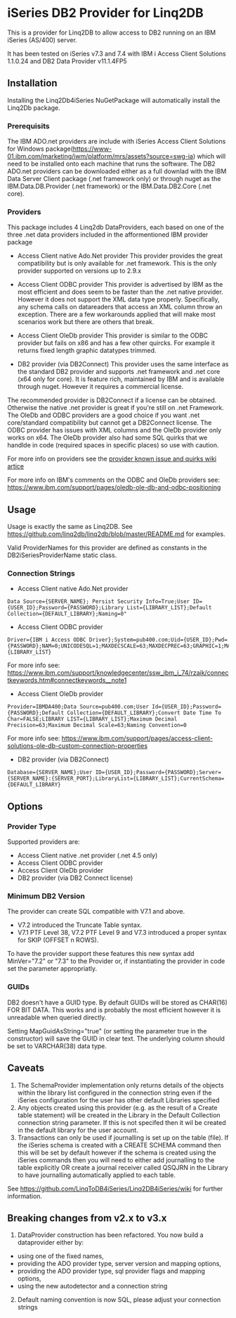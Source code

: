 # iSeries DB2 Provider for Linq2DB

This is a provider for Linq2DB to allow access to DB2 running on an IBM iSeries (AS/400) server.

It has been tested on iSeries v7.3 and 7.4 with IBM i Access Client Solutions 1.1.0.24 and DB2 Data Provider v11.1.4FP5

## Installation

Installing the Linq2Db4iSeries NuGetPackage will automatically install the Linq2Db package.

### Prerequisits

The IBM ADO.net providers are include with iSeries Access Client Solutions for Windows package(https://www-01.ibm.com/marketing/iwm/platform/mrs/assets?source=swg-ia) which will need to be installed onto each machine that runs the software. The DB2 ADO.net providers can be downloaded either as a full downlad with the IBM Data Server Client package (.net framework only) or through nuget as the IBM.Data.DB.Provider (.net framework) or the IBM.Data.DB2.Core (.net core).

### Providers

This package includes 4 Linq2db DataProviders, each based on one of the three .net data providers included in the afformentioned IBM provider package

- Access Client native Ado.Net provider
This provider provides the great compatibility but is only available for .net framework. This is the only provider supported on versions up to 2.9.x

- Access Client ODBC provider
This provider is advertised by IBM as the most efficient and does seem to be faster than the .net native provider. However it does not support the XML data type properly. Specifically, any schema calls on datareaders that access an XML column throw an exception. There are a few workarounds applied that will make most scenarios work but there are others that break. 

- Access Client OleDb provider
This provider is similar to the ODBC provider but fails on x86 and has a few other quircks. For example it returns fixed length graphic datatypes trimmed. 

- DB2 provider (via DB2Connect)
This provider uses the same interface as the standard DB2 provider and supports .net framework and .net core (x64 only for core). It is feature rich, maintained by IBM and is available through nuget. However it requires a commercial license.

The recommended provider is DB2Connect if a license can be obtained. Otherwise the native .net provider is great if you're still on .net Framework. The OleDb and ODBC providers are a good choice if you want .net core/standard compatibility but cannot get a DB2Connect license. The ODBC provider has issues with XML columns and the OleDb provider only works on x64. The OleDb provider also had some SQL quirks that we handlde in code (required spaces in specific places) so use with caution.

For more info on providers see the [provider known issue and quirks wiki artice](https://github.com/LinqToDB4iSeries/Linq2DB4iSeries/wiki/Underlying-ADO-providers-known-issues-and-quirks)

For more info on IBM's comments on the ODBC and OleDb providers see: https://www.ibm.com/support/pages/oledb-ole-db-and-odbc-positioning

## Usage

Usage is exactly the same as Linq2DB. See https://github.com/linq2db/linq2db/blob/master/README.md for examples.

Valid ProviderNames for this provider are defined as constants in the DB2iSeriesProviderName static class.

### Connection Strings

- Access Client native Ado.Net provider
```
Data Source={SERVER_NAME}; Persist Security Info=True;User ID={USER_ID};Password={PASSWORD};Library List={LIBRARY_LIST};Default Collection={DEFAULT_LIBRARY};Naming=0"
```

- Access Client ODBC provider
```
Driver={IBM i Access ODBC Driver};System=pub400.com;Uid={USER_ID};Pwd={PASSWORD};NAM=0;UNICODESQL=1;MAXDECSCALE=63;MAXDECPREC=63;GRAPHIC=1;MAPDECIMALFLOATDESCRIBE=3;MAXFIELDLEN=2097152;ALLOWUNSCHAR=1;DBQ={LIBRARY_LIST}
```

For more info see: https://www.ibm.com/support/knowledgecenter/ssw_ibm_i_74/rzaik/connectkeywords.htm#connectkeywords__note1

- Access Client OleDb provider
```
Provider=IBMDA400;Data Source=pub400.com;User Id={USER_ID};Password={PASSWORD};Default Collection={DEFAULT_LIBRARY};Convert Date Time To Char=FALSE;LIBRARY LIST={LIBRARY_LIST};Maximum Decimal Precision=63;Maximum Decimal Scale=63;Naming Convention=0
```

For more info see: https://www.ibm.com/support/pages/access-client-solutions-ole-db-custom-connection-properties

- DB2 provider (via DB2Connect)
```
Database={SERVER_NAME};User ID={USER_ID};Password={PASSWORD};Server={SERVER_NAME}:{SERVER_PORT};LibraryList={LIBRARY_LIST};CurrentSchema=
{DEFAULT_LIBRARY}
```

## Options

### Provider Type
Supported providers are:

- Access Client native .net provider (.net 4.5 only)
- Access Client ODBC provider
- Access Client OleDb provider
- DB2 provider (via DB2 Connect license)

### Minimum DB2 Version
The provider can create SQL compatible with V7.1 and above.  

- V7.2 introduced the Truncate Table syntax.
- V7.1 PTF Level 38, V7.2 PTF Level 9 and V7.3 introduced a proper syntax for SKIP (OFFSET n ROWS). 

To have the provider support these features this new syntax add MinVer="7.2" or "7.3" to the Provider or, if instantiating the provider in code set the parameter appropriatly.

### GUIDs
DB2 doesn't have a GUID type.  By default GUIDs will be stored as CHAR(16) FOR BIT DATA.  This works and is probably the most efficient however it is unreadable when queried directly.

Setting MapGuidAsString="true" (or setting the parameter true in the constructor) will save the GUID in clear text. The underlying column should be set to VARCHAR(38) data type.


## Caveats

1. The SchemaProvider implementation only returns details of the objects within the library list configured in the connection string even if the iSeries configuration for the user has other default Libraries specified
2. Any objects created using this provider (e.g. as the result of a Create table statement) will be created in the Library in the Default Collection connection string parameter.  If this is not specifed then it wil be created in the default library for the user account.
3. Transactions can only be used if journalling is set up on the table (file).  If the iSeries schema is created with a CREATE SCHEMA command then this will be set by default however if the schema is created using the iSeries commands then you will need to either add journalling to the table explicitly OR create a journal receiver called QSQJRN in the Library to have journalling automatically applied to each table.

See https://github.com/LinqToDB4iSeries/Linq2DB4iSeries/wiki for further information.

## Breaking changes from v2.x to v3.x
1. DataProvider construction has been refactored. You now build a dataprovider either by:
- using one of the fixed names,
- providing the ADO provider type, server version and mapping options,
- providing the ADO provider type, sql provider flags and mapping options,
- using the new autodetector and a connection string

2. Default naming convention is now SQL, please adjust your connection strings

